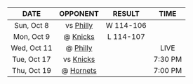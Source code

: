 |    DATE     |             OPPONENT             |  RESULT   |  TIME   |
|:-----------:|:--------------------------------:|:---------:|:-------:|
| Sun, Oct 8  |      vs [Philly](/r/sixers)      | W 114-106 |         |
| Mon, Oct 9  |     @ [Knicks](/r/NYKnicks)      | L 114-107 |         |
| Wed, Oct 11 |      @ [Philly](/r/sixers)       |           |  LIVE   |
| Tue, Oct 17 |     vs [Knicks](/r/NYKnicks)     |           | 7:30 PM |
| Thu, Oct 19 | @ [Hornets](/r/CharlotteHornets) |           | 7:00 PM |